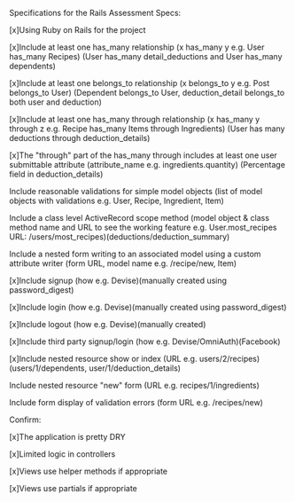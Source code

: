 Specifications for the Rails Assessment
Specs:

 [x]Using Ruby on Rails for the project

 [x]Include at least one has_many relationship (x has_many y e.g. User has_many Recipes) (User has_many detail_deductions and User has_many dependents)

 [x]Include at least one belongs_to relationship (x belongs_to y e.g. Post belongs_to User) (Dependent belongs_to User, deduction_detail belongs_to both user and deduction)

 [x]Include at least one has_many through relationship (x has_many y through z e.g. Recipe has_many Items through Ingredients) (User has many deductions through deduction_details)

 [x]The "through" part of the has_many through includes at least one user submittable attribute (attribute_name e.g. ingredients.quantity) (Percentage field in deduction_details)

 Include reasonable validations for simple model objects (list of model objects with validations e.g. User, Recipe, Ingredient, Item)

 Include a class level ActiveRecord scope method (model object & class method name and URL to see the working feature e.g. User.most_recipes URL: /users/most_recipes)(deductions/deduction_summary)

 Include a nested form writing to an associated model using a custom attribute writer (form URL, model name e.g. /recipe/new, Item)

 [x]Include signup (how e.g. Devise)(manually created using password_digest)

 [x]Include login (how e.g. Devise)(manually created using password_digest)

 [x]Include logout (how e.g. Devise)(manually created)

 [x]Include third party signup/login (how e.g. Devise/OmniAuth)(Facebook)

 [x]Include nested resource show or index (URL e.g. users/2/recipes)(users/1/dependents, user/1/deduction_details)

 Include nested resource "new" form (URL e.g. recipes/1/ingredients)

 Include form display of validation errors (form URL e.g. /recipes/new)

Confirm:

 [x]The application is pretty DRY

 [x]Limited logic in controllers

 [x]Views use helper methods if appropriate

 [x]Views use partials if appropriate
